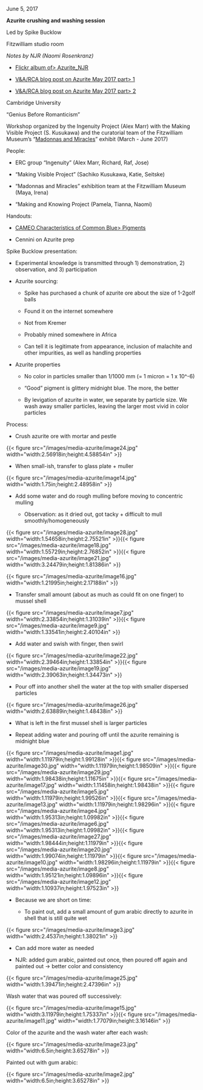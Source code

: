June 5, 2017

**Azurite crushing and washing session**

Led by Spike Bucklow

Fitzwilliam studio room

*Notes by NJR (Naomi Rosenkranz)*

-   [<u>Flickr album of> Azurite_NJR</u>](https://www.flickr.com/gp/128418753@N06/6b2z8M)

-   [<u>V&A/RCA blog post on Azurite May 2017 part> 1</u>](http://www.vam.ac.uk/blog/network/experiments-with-azurite-on-the-history-of-design-ma-course)

-   [<u>V&A/RCA blog post on Azurite May 2017 part> 2</u>](http://www.vam.ac.uk/blog/research-department/thinking-and-experiencing-techne-making-azurite-part-2)

Cambridge University

“Genius Before Romanticism”

Workshop organized by the Ingenuity Project (Alex Marr) with the Making Visible Project (S. Kusukawa) and the curatorial team of the Fitzwilliam Museum’s “[<u>Madonnas and Miracles</u>](http://www.fitzmuseum.cam.ac.uk/madonnasandmiracles)” exhibit (March - June 2017)

People:

-   ERC group “Ingenuity” (Alex Marr, Richard, Raf, Jose)

-   “Making Visible Project” (Sachiko Kusukawa, Katie, Seitske)

-   “Madonnas and Miracles” exhibition team at the Fitzwilliam Museum (Maya, Irena)

-   “Making and Knowing Project (Pamela, Tianna, Naomi)

Handouts:

-   [<u>CAMEO Characteristics of Common Blue> Pigments</u>](http://cameo.mfa.org/images/e/ea/Download_file_506.pdf)

-   Cennini on Azurite prep

Spike Bucklow presentation:

-   Experimental knowledge is transmitted through 1) demonstration, 2) observation, and 3) participation

-   Azurite sourcing:

    -   Spike has purchased a chunk of azurite ore about the size of 1-2golf balls

    -   Found it on the internet somewhere

    -   Not from Kremer

    -   Probably mined somewhere in Africa

    -   Can tell it is legitimate from appearance, inclusion of malachite and other impurities, as well as handling properties

-   Azurite properties

    -   No color in particles smaller than 1/1000 mm (= 1 micron = 1 x 10^-6)

    -   “Good” pigment is glittery midnight blue. The more, the better

    -   By levigation of azurite in water, we separate by particle size. We wash away smaller particles, leaving the larger most vivid in color particles


Process:

-   Crush azurite ore with mortar and pestle

{{< figure src="/images/media-azurite/image24.jpg" width="width:2.56918in;height:4.58854in" >}}

-   When small-ish, transfer to glass plate + muller

{{< figure src="/images/media-azurite/image14.jpg" width="width:1.75in;height:2.48958in" >}}

-   Add some water and do rough mulling before moving to concentric mulling

    -   Observation: as it dried out, got tacky + difficult to mull smoothly/homogeneously

{{< figure src="/images/media-azurite/image28.jpg" width="width:1.54658in;height:2.75521in" >}}{{< figure src="/images/media-azurite/image18.jpg" width="width:1.55729in;height:2.76852in" >}}{{< figure src="/images/media-azurite/image21.jpg" width="width:3.24479in;height:1.81386in" >}}

{{< figure src="/images/media-azurite/image16.jpg" width="width:1.21995in;height:2.17188in" >}}

-   Transfer small amount (about as much as could fit on one finger) to mussel shell

{{< figure src="/images/media-azurite/image7.jpg" width="width:2.33854in;height:1.31039in" >}}{{< figure src="/images/media-azurite/image9.jpg" width="width:1.33541in;height:2.40104in" >}}

-   Add water and swish with finger, then swirl

{{< figure src="/images/media-azurite/image22.jpg" width="width:2.39464in;height:1.33854in" >}}{{< figure src="/images/media-azurite/image19.jpg" width="width:2.39063in;height:1.34473in" >}}

-   Pour off into another shell the water at the top with smaller dispersed particles

{{< figure src="/images/media-azurite/image26.jpg" width="width:2.63889in;height:1.48438in" >}}

-   What is left in the first mussel shell is larger particles

-   Repeat adding water and pouring off until the azurite remaining is midnight blue

{{< figure src="/images/media-azurite/image1.jpg" width="width:1.11979in;height:1.99128in" >}}{{< figure src="/images/media-azurite/image30.jpg" width="width:1.11979in;height:1.98509in" >}}{{< figure src="/images/media-azurite/image29.jpg" width="width:1.98438in;height:1.11675in" >}}{{< figure src="/images/media-azurite/image17.jpg" width="width:1.11458in;height:1.98438in" >}}{{< figure src="/images/media-azurite/image5.jpg" width="width:1.11979in;height:1.99526in" >}}{{< figure src="/images/media-azurite/image13.jpg" width="width:1.11979in;height:1.98296in" >}}{{< figure src="/images/media-azurite/image4.jpg" width="width:1.95313in;height:1.09982in" >}}{{< figure src="/images/media-azurite/image6.jpg" width="width:1.95313in;height:1.09982in" >}}{{< figure src="/images/media-azurite/image27.jpg" width="width:1.98444in;height:1.11979in" >}}{{< figure src="/images/media-azurite/image20.jpg" width="width:1.99074in;height:1.11979in" >}}{{< figure src="/images/media-azurite/image10.jpg" width="width:1.98296in;height:1.11979in" >}}{{< figure src="/images/media-azurite/image8.jpg" width="width:1.95121in;height:1.09896in" >}}{{< figure src="/images/media-azurite/image12.jpg" width="width:1.10937in;height:1.97523in" >}}

-   Because we are short on time:

    -   To paint out, add a small amount of gum arabic directly to azurite in shell that is still quite wet

{{< figure src="/images/media-azurite/image3.jpg" width="width:2.4537in;height:1.38021in" >}}

-   Can add more water as needed

-   NJR: added gum arabic, painted out once, then poured off again and painted out → better color and consistency

{{< figure src="/images/media-azurite/image25.jpg" width="width:1.39471in;height:2.47396in" >}}

Wash water that was poured off successively:

{{< figure src="/images/media-azurite/image15.jpg" width="width:3.11979in;height:1.75337in" >}}{{< figure src="/images/media-azurite/image11.jpg" width="width:1.77079in;height:3.16146in" >}}

Color of the azurite and the wash water after each wash:

{{< figure src="/images/media-azurite/image23.jpg" width="width:6.5in;height:3.65278in" >}}

Painted out with gum arabic:

{{< figure src="/images/media-azurite/image2.jpg" width="width:6.5in;height:3.65278in" >}}
